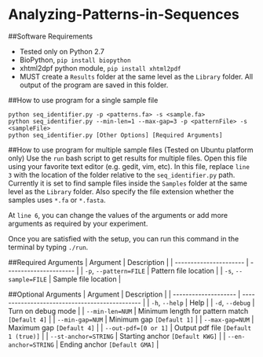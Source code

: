 Analyzing-Patterns-in-Sequences
===============================

##Software Requirements
* Tested only on Python 2.7
* BioPython, `pip install biopython`
* xhtml2dpf python module, `pip install xhtml2pdf`
* MUST create a `Results` folder at the same level as the `Library` folder. All output of the program are saved in this folder.

##How to use program for a single sample file
```
python seq_identifier.py -p <patterns.fa> -s <sample.fa>
python seq_identifier.py --min-len=1 --max-gap=3 -p <patternFile> -s <sampleFile>
python seq_identifier.py [Other Options] [Required Arguments]
```

##How to use program for multiple sample files (Tested on Ubuntu platform only)
Use the `run` bash script to get results for multiple files. Open this file using your favorite text editor (e.g. gedit, vim, etc). In this file, replace `line 3` with the location of the folder relative to the `seq_identifier.py` path. Currently it is set to find sample files inside the `Samples` folder at the same level as the `Library` folder. Also specify the file extension whether the samples uses `*.fa` or `*.fasta`.

At `line 6`, you can change the values of the arguments or add more arguments as required by your experiment.

Once you are satisfied with the setup, you can run this command in the terminal by typing `./run`.

##Required Arguments
| Argument               | Description            |
| ---------------------- | ---------------------- |
| `-p`, `--pattern=FILE` | Pattern file location  |
| `-s`, `--sample=FILE`  | Sample file location   |

##Optional Arguments
| Argument             | Description                                    |
| -------------------- | ---------------------------------------------- |
| `-h`, `--help`       | Help                                           |
| `-d`, `--debug`      | Turn on debug mode                             |
| `--min-len=NUM`      | Minimum length for pattern match `[Default 4]` |
| `--min-gap=NUM`      | Minimum gap `[Default 1]`                      |
| `--max-gap=NUM`      | Maximum gap `[Default 4]`                      |
| `--out-pdf=[0 or 1]` | Output pdf file `[Default 1 (true)]`           |
| `--st-anchor=STRING` | Starting anchor `[Default KWG]`                |
| `--en-anchor=STRING` | Ending anchor `[Default GMA]`                  |
